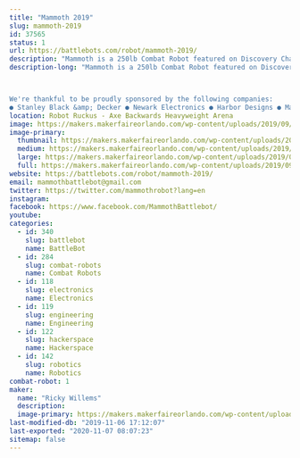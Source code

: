 ```yaml
---
title: "Mammoth 2019"
slug: mammoth-2019
id: 37565
status: 1
url: https://battlebots.com/robot/mammoth-2019/
description: "Mammoth is a 250lb Combat Robot featured on Discovery Channel's BattleBots. Armed with a rotating arm 6 feet in diameter, Mammoth is likely the largest heavyweight combat robot ever constructed. "
description-long: "Mammoth is a 250lb Combat Robot featured on Discovery Channel's BattleBots. Armed with a rotating arm 6 feet in diameter, Mammoth is likely the largest heavyweight combat robot ever constructed. Mammoth will be kicking bot and taking names this year in the Orlando MakerFaire's Robot Ruckus, and the team will be available for pictures and questions when not fighting or repairing. 



We're thankful to be proudly sponsored by the following companies:
● Stanley Black &amp; Decker ● Newark Electronics ● Harbor Designs ● Max Amps Batteries ● HobbyWing ● Sticker Mule ● NPC Robotics ●"
location: Robot Ruckus - Axe Backwards Heavyweight Arena
image: https://makers.makerfaireorlando.com/wp-content/uploads/2019/09/mammoth_bot-2-866x1024.jpg
image-primary:
  thumbnail: https://makers.makerfaireorlando.com/wp-content/uploads/2019/09/mammoth_bot-2-150x150.jpg
  medium: https://makers.makerfaireorlando.com/wp-content/uploads/2019/09/mammoth_bot-2-254x300.jpg
  large: https://makers.makerfaireorlando.com/wp-content/uploads/2019/09/mammoth_bot-2-866x1024.jpg
  full: https://makers.makerfaireorlando.com/wp-content/uploads/2019/09/mammoth_bot-2.jpg
website: https://battlebots.com/robot/mammoth-2019/
email: mammothbattlebot@gmail.com
twitter: https://twitter.com/mammothrobot?lang=en
instagram: 
facebook: https://www.facebook.com/MammothBattlebot/
youtube: 
categories:
  - id: 340
    slug: battlebot
    name: BattleBot
  - id: 284
    slug: combat-robots
    name: Combat Robots
  - id: 118
    slug: electronics
    name: Electronics
  - id: 119
    slug: engineering
    name: Engineering
  - id: 122
    slug: hackerspace
    name: Hackerspace
  - id: 142
    slug: robotics
    name: Robotics
combat-robot: 1
maker:
  name: "Ricky Willems"
  description:
  image-primary: https://makers.makerfaireorlando.com/wp-content/uploads/2018/10/me-1-768x1024.jpg
last-modified-db: "2019-11-06 17:12:07"
last-exported: "2020-11-07 08:07:23"
sitemap: false
---
```

